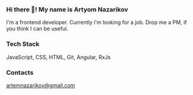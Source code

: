 ### Hi there 👋! My name is Artyom Nazarikov

I'm a frontend developer. Currently i'm looking for a job. Drop me a PM, if you think I can be useful.

### Tech Stack

JavaScript, CSS, HTML, Git, Angular, RxJs

### Contacts

<artemnazarikov@gmail.com>
